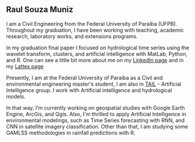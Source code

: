 ## Raul Souza Muniz
I am a Civil Engineering from the Federal University of Paraíba (UFPB). Throughout my graduation, I have been working with teaching, academic research, laboratory works, and extensions programs.

In my graduation final paper I focused on hydrological time series using the wavelet transform, clusters, and artificial intelligence with MatLab, Python, and R. One can see a little bit more about me on my [LinkedIn page](https://www.linkedin.com/in/raul-souza-muniz-2b32b4194/) and in my [Lattes page](http://lattes.cnpq.br/9285097123034953)

Presently, I am at the Federal University of Paraiba as a Civil and environmental engineering master's student, I am also in [TAIL](https://github.com/TailUFPB) - Artificial Intelligence group. I work with Artificial intelligence and hydrological models.

In that way, I’m currently working on geospatial studies with Google Earth Engine, ArcGis, and Qgis. Also, I'm thrilled to apply Artificial Intelligence in environmental modelings, such as Time Series forecasting with RNN, and CNN in satellite imagery classification. Other than that, I am studying some GAMLSS methodologies in rainfall predictions with R.
<!--
**souzamuniz/souzamuniz** is a ✨ _special_ ✨ repository because its `README.md` (this file) appears on your GitHub profile.

Here are some ideas to get you started:

- 🔭 I’m currently working on ...
- 🌱 I’m currently learning ...
- 👯 I’m looking to collaborate on ...
- 🤔 I’m looking for help with ...
- 💬 Ask me about ...
- 📫 How to reach me: ...
- 😄 Pronouns: ...
- ⚡ Fun fact: ...
-->
